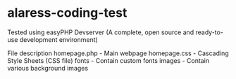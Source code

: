 # alaress-coding-test

Tested using easyPHP Devserver (A complete, open source and ready-to-use development environment)

File description
homepage.php - Main webpage 
homepage.css - Cascading Style Sheets (CSS file)
fonts - Contain custom fonts
images - Contain various background images
